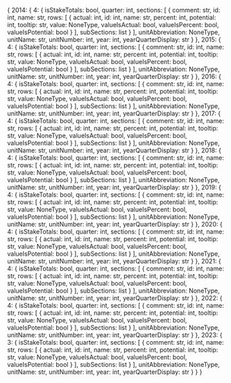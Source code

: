 {
  2014: {
    4: {
      isStakeTotals: bool,
      quarter: int,
      sections: [
        {
          comment: str,
          id: int,
          name: str,
          rows: [
            {
              actual: int,
              id: int,
              name: str,
              percent: int,
              potential: int,
              tooltip: str,
              value: NoneType,
              valueIsActual: bool,
              valueIsPercent: bool,
              valueIsPotential: bool
            }
          ],
          subSections: list
        }
      ],
      unitAbbreviation: NoneType,
      unitName: str,
      unitNumber: int,
      year: int,
      yearQuarterDisplay: str
    }
  },
  2015: {
    4: {
      isStakeTotals: bool,
      quarter: int,
      sections: [
        {
          comment: str,
          id: int,
          name: str,
          rows: [
            {
              actual: int,
              id: int,
              name: str,
              percent: int,
              potential: int,
              tooltip: str,
              value: NoneType,
              valueIsActual: bool,
              valueIsPercent: bool,
              valueIsPotential: bool
            }
          ],
          subSections: list
        }
      ],
      unitAbbreviation: NoneType,
      unitName: str,
      unitNumber: int,
      year: int,
      yearQuarterDisplay: str
    }
  },
  2016: {
    4: {
      isStakeTotals: bool,
      quarter: int,
      sections: [
        {
          comment: str,
          id: int,
          name: str,
          rows: [
            {
              actual: int,
              id: int,
              name: str,
              percent: int,
              potential: int,
              tooltip: str,
              value: NoneType,
              valueIsActual: bool,
              valueIsPercent: bool,
              valueIsPotential: bool
            }
          ],
          subSections: list
        }
      ],
      unitAbbreviation: NoneType,
      unitName: str,
      unitNumber: int,
      year: int,
      yearQuarterDisplay: str
    }
  },
  2017: {
    4: {
      isStakeTotals: bool,
      quarter: int,
      sections: [
        {
          comment: str,
          id: int,
          name: str,
          rows: [
            {
              actual: int,
              id: int,
              name: str,
              percent: int,
              potential: int,
              tooltip: str,
              value: NoneType,
              valueIsActual: bool,
              valueIsPercent: bool,
              valueIsPotential: bool
            }
          ],
          subSections: list
        }
      ],
      unitAbbreviation: NoneType,
      unitName: str,
      unitNumber: int,
      year: int,
      yearQuarterDisplay: str
    }
  },
  2018: {
    4: {
      isStakeTotals: bool,
      quarter: int,
      sections: [
        {
          comment: str,
          id: int,
          name: str,
          rows: [
            {
              actual: int,
              id: int,
              name: str,
              percent: int,
              potential: int,
              tooltip: str,
              value: NoneType,
              valueIsActual: bool,
              valueIsPercent: bool,
              valueIsPotential: bool
            }
          ],
          subSections: list
        }
      ],
      unitAbbreviation: NoneType,
      unitName: str,
      unitNumber: int,
      year: int,
      yearQuarterDisplay: str
    }
  },
  2019: {
    4: {
      isStakeTotals: bool,
      quarter: int,
      sections: [
        {
          comment: str,
          id: int,
          name: str,
          rows: [
            {
              actual: int,
              id: int,
              name: str,
              percent: int,
              potential: int,
              tooltip: str,
              value: NoneType,
              valueIsActual: bool,
              valueIsPercent: bool,
              valueIsPotential: bool
            }
          ],
          subSections: list
        }
      ],
      unitAbbreviation: NoneType,
      unitName: str,
      unitNumber: int,
      year: int,
      yearQuarterDisplay: str
    }
  },
  2020: {
    4: {
      isStakeTotals: bool,
      quarter: int,
      sections: [
        {
          comment: str,
          id: int,
          name: str,
          rows: [
            {
              actual: int,
              id: int,
              name: str,
              percent: int,
              potential: int,
              tooltip: str,
              value: NoneType,
              valueIsActual: bool,
              valueIsPercent: bool,
              valueIsPotential: bool
            }
          ],
          subSections: list
        }
      ],
      unitAbbreviation: NoneType,
      unitName: str,
      unitNumber: int,
      year: int,
      yearQuarterDisplay: str
    }
  },
  2021: {
    4: {
      isStakeTotals: bool,
      quarter: int,
      sections: [
        {
          comment: str,
          id: int,
          name: str,
          rows: [
            {
              actual: int,
              id: int,
              name: str,
              percent: int,
              potential: int,
              tooltip: str,
              value: NoneType,
              valueIsActual: bool,
              valueIsPercent: bool,
              valueIsPotential: bool
            }
          ],
          subSections: list
        }
      ],
      unitAbbreviation: NoneType,
      unitName: str,
      unitNumber: int,
      year: int,
      yearQuarterDisplay: str
    }
  },
  2022: {
    4: {
      isStakeTotals: bool,
      quarter: int,
      sections: [
        {
          comment: str,
          id: int,
          name: str,
          rows: [
            {
              actual: int,
              id: int,
              name: str,
              percent: int,
              potential: int,
              tooltip: str,
              value: NoneType,
              valueIsActual: bool,
              valueIsPercent: bool,
              valueIsPotential: bool
            }
          ],
          subSections: list
        }
      ],
      unitAbbreviation: NoneType,
      unitName: str,
      unitNumber: int,
      year: int,
      yearQuarterDisplay: str
    }
  },
  2023: {
    3: {
      isStakeTotals: bool,
      quarter: int,
      sections: [
        {
          comment: str,
          id: int,
          name: str,
          rows: [
            {
              actual: int,
              id: int,
              name: str,
              percent: int,
              potential: int,
              tooltip: str,
              value: NoneType,
              valueIsActual: bool,
              valueIsPercent: bool,
              valueIsPotential: bool
            }
          ],
          subSections: list
        }
      ],
      unitAbbreviation: NoneType,
      unitName: str,
      unitNumber: int,
      year: int,
      yearQuarterDisplay: str
    }
  }
}